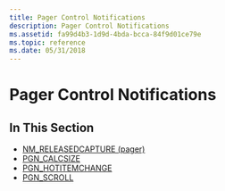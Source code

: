 ```yaml
---
title: Pager Control Notifications
description: Pager Control Notifications
ms.assetid: fa99d4b3-1d9d-4bda-bcca-84f9d01ce79e
ms.topic: reference
ms.date: 05/31/2018
---
```


# Pager Control Notifications

## In This Section

-   [NM\_RELEASEDCAPTURE (pager)](nm-releasedcapture-pager-.md)
-   [PGN\_CALCSIZE](pgn-calcsize.md)
-   [PGN\_HOTITEMCHANGE](pgn-hotitemchange.md)
-   [PGN\_SCROLL](pgn-scroll.md)

 

 




